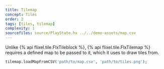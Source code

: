 ```yaml
---
title: Tilemap
concept: Tiles
order: 2
tags: [tiles, tilemap]
complexity: 1
sourcefiles: source/PlayState.hx ../../demo-assets/map.csv
---
```

Unlike {% api flixel.tile.FlxTileblock %}, {% api flixel.tile.FlxTilemap %} requires a defined map to be passed to it, which it uses to draw tiles from.

```haxe
tilemap.loadMapFromCSV('path/to/map.csv', 'path/to/tiles.png');
```
